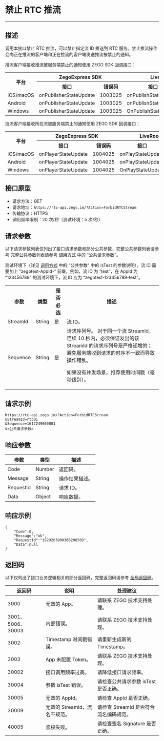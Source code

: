 # 禁止 RTC 推流

---

## 描述

调用本接口禁止 RTC 推流，可以禁止指定流 ID 推送到 RTC 服务。禁止推流操作会向正在推流的客户端和正在拉流的客户端发送推流被禁止的通知。

推流客户端接收推流被服务端禁止的通知使用 ZEGO SDK 回调接口：

<table>
  
  <tbody><tr>
    <th rowspan="2">平台</th>
    <th colspan="2">ZegoExpress SDK</th>
    <th colspan="2">LiveRoom SDK</th>
  </tr>
  <tr>
    <th>接口</th>
    <th>错误码</th>
    <th>接口</th>
    <th>错误码</th>
  </tr>
  <tr>
    <td>iOS/macOS</td>
    <td>onPublisherStateUpdate</td>
    <td>1003025</td>
    <td>onPublishStateUpdate</td>
    <td>12301011</td>
  </tr>
  <tr>
    <td>Android</td>
    <td>onPublisherStateUpdate</td>
    <td>1003025</td>
    <td>onPublishStateUpdate</td>
    <td>12301011</td>
  </tr>
  <tr>
    <td>Windows</td>
    <td>onPublisherStateUpdate</td>
    <td>1003025</td>
    <td>OnPublishStateUpdate</td>
    <td>12301011</td>
  </tr>
</tbody></table>



拉流客户端接收所拉流被服务端禁止的通知使用 ZEGO SDK 回调接口：


<table>
  
<tbody><tr>
<th rowspan="2">平台</th>
<th colspan="2">ZegoExpress SDK</th>
<th colspan="2">LiveRoom SDK</th>
</tr>
<tr>
<th>接口</th>
<th>错误码</th>
<th>接口</th>
<th>错误码</th>
</tr>
<tr>
<td>iOS/macOS</td>
<td>onPlayerStateUpdate</td>
<td>1004025</td>
<td>onPlayStateUpdate</td>
<td>12301011</td>
</tr>
<tr>
<td>Android</td>
<td>onPlayerStateUpdate</td>
<td>1004025</td>
<td>onPlayStateUpdate</td>
<td>12301011</td>
</tr>
<tr>
<td>Windows</td>
<td>onPlayerStateUpdate</td>
<td>1004025</td>
<td>OnPlayStateUpdate</td>
<td>12301011</td>
</tr>
</tbody></table>


## 接口原型

- 请求方法：GET
- 请求地址：`https://rtc-api.zego.im/?Action=ForbidRTCStream`
- 传输协议：HTTPS
- 调用频率限制：20 次/秒（测试环境：5 次/秒）


## 请求参数

以下请求参数列表仅列出了接口请求参数和部分公共参数，完整公共参数列表请参考 完整公共参数列表请参考 [调用方式](/real-time-video-server/api-reference/accessing-server-apis#公共请求参数) 中的 “公共请求参数”。

<Note title="说明">

测试环境下（详见 <a target="_blank" href="https://doc-zh.zego.im/article/19458#公共请求参数">调用方式</a> 中的 “公共参数” 中的 IsTest 的参数说明），流 ID 需要加上 “zegotest-AppId-” 前缀。例如，流 ID 为 “test”，在 AppId 为 “123456789” 的测试环境下，流 ID 应为 “zegotest-123456789-test”。

</Note>



<table>
  
<tbody><tr>
<th>参数</th>
<th>类型</th>
<th>是否必选</th>
<th>描述</th>
</tr>
<tr>
<td>StreamId</td>
<td>String</td>
<td>是</td>
<td>流 ID。</td>
</tr>
<tr>
<td>Sequence</td>
<td>String</td>
<td>是</td>
<td>
请求序列号。

<Warning title="注意">
对于同一个流 StreamId，连续 10 秒内，必须保证发出的该 StreamId 的请求序列号是严格递增的；避免服务端收到请求的时序不一致而导致操作错乱。
</Warning>

如果没有并发场景，推荐使用时间戳（毫秒级别）。
</td>
</tr>
</tbody></table>


## 请求示例

```
https://rtc-api.zego.im/?Action=ForbidRTCStream
&StreamId=rtc01
&Sequence=1617249600001
&<公共请求参数>
```

## 响应参数


<table>

<thead>
  <tr>
    <th>参数</th>
    <th>类型</th>
    <th>描述</th>
  </tr>
</thead>
<tbody>
  <tr>
    <td>Code</td>
    <td>Number</td>
    <td>返回码。</td>
  </tr>
  <tr>
    <td>Message</td>
    <td>String</td>
    <td>操作结果描述。</td>
  </tr>
  <tr>
    <td>RequestId</td>
    <td>String</td>
    <td>请求 ID。</td>
  </tr>
  <tr>
    <td>Data</td>
    <td>Object</td>
    <td>响应数据。</td>
  </tr>
</tbody>
</table>


## 响应示例

```
{
    "Code":0,
    "Message":"ok",
    "RequestId":"1929203990360298509",
    "Data":null
}
```

## 返回码

以下仅列出了接口业务逻辑相关的部分返回码，完整返回码请参考 [全局返回码](https://doc-zh.zego.im/)。

|返回码|说明|处理建议|
|-----|------|-----|
| 3000 | 无效的 App。 | 请联系 ZEGO 技术支持处理。|
| 3001、5006、30003 | 内部错误。 | 请联系 ZEGO 技术支持处理。|
| 3002 | Timestamp 时间戳错误。 | 请重新生成新的 Timestamp。|
| 3003 | App 未配置 Token。 | 请联系 ZEGO 技术支持处理。|
| 30002 | 接口调用频率过高。| 请降低接口请求频率。|
| 30004 | 参数 isTest 错误。| 请检查公共请求参数 isTest 是否正确。|
| 30005 | 无效的 AppId。 | 请检查 AppId 是否正确。|
| 30009 | 无效的 StreamId，流名不规范。 | 请检查 StreamId 是否符合流名编码规范。|
| 40005 | 鉴权失败。 | 请检查签名 Signature 是否正确。|
